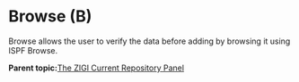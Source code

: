 # Browse \(B\)

Browse allows the user to verify the data before adding by browsing it using ISPF Browse.

**Parent topic:**[The ZIGI Current Repository Panel](zOS_ISPF_Git_Interface_Users_Guide_V3R0_the_zigi_current_repository_panel.md)

